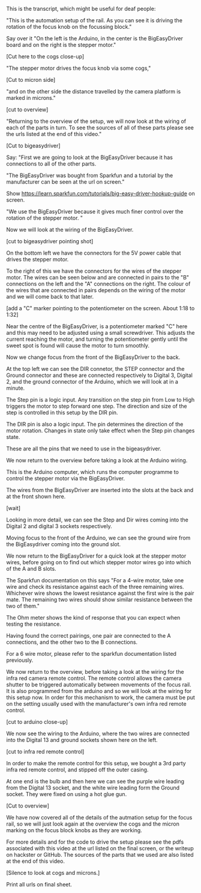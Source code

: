 
This is the transcript, which might be useful for deaf people:

"This is the automation setup of the rail. 
As you can see it is driving the rotation of the
focus knob on the focussing block."


Say over it "On the left is the Arduino, in the center
is the BigEasyDriver board and on the right is the
stepper motor." 

[Cut here to the cogs close-up]

"The stepper motor drives the focus knob via 
some cogs,"

[Cut to micron side] 

"and on the other
side the distance travelled by the camera 
platform is marked
in microns."

[cut to overview]

"Returning to the overview of the setup, we will
now look at the wiring of each of the parts in
turn. To see the sources of all of these parts 
please see the urls listed at
the end of this video."

[Cut to bigeasydriver]

Say: "First we are going to look at the
BigEasyDriver
because it has connections to all of the other parts.

"The BigEasyDriver was bought from 
Sparkfun and a tutorial by the manufacturer can be seen at the url
on screen." 

Show https://learn.sparkfun.com/tutorials/big-easy-driver-hookup-guide
on screen.

"We use the BigEasyDriver because it gives much finer 
control over the rotation of the stepper motor. "

Now we will look at the wiring of the BigEasyDriver. 


[cut to bigeasydriver pointing shot]



On the bottom left we have the connectors for
the 5V power cable that drives the stepper motor. 



To the right of this we have the connectors
for the wires of the stepper motor. 
The wires can be seen below and are connected
in pairs to the "B" connections on the left
and the "A" connections on the right. The colour of the
wires that are connected in pairs depends on the wiring
of the motor and we will come back to that later. 

[add a "C" marker pointing to the potentiometer
on the screen. About 1:18 to 1:32]

Near the centre of the BigEasyDriver, is a potentiometer
marked "C" here and this may need to be adjusted using a 
small screwdriver. This adjusts the current 
reaching the motor, and turning the potentiometer
gently until the sweet spot is found will cause the motor 
to turn smoothly. 

Now we change focus from the front of the BigEasyDriver
to the back. 

At the top left we can see the DIR connetor, the 
STEP connector and the Ground connector
 and these are connected respectively to Digital 3,
 Digital 2, and the ground connector of the Arduino,
 which we will look at in a minute.
 
 The Step pin is a logic input. 
 Any transition on the step pin from Low to High
 triggers the motor to step forward one step. 
 The direction and size of the step is controlled 
 in this setup by the DIR pin. 
 
 The DIR pin is also a logic input. The pin determines the 
 direction of the motor rotation. Changes in state
 only take effect when the Step pin changes state.
 
 
 These are all the pins that we need to use in the 
 bigeasydriver. 




We now return to the overview before taking a look at 
the Arduino wiring. 

This is the Arduino computer, which runs the computer
programme to control the stepper motor
 via the
BigEasyDriver. 

The wires from the BigEasyDriver are inserted into the 
slots at the back and at the front shown here.

[wait]

Looking in more detail, we can see the Step and Dir
wires coming into the Digital 2 and digital 3 
sockets respectively. 

Moving focus to the front of the Arduino, we can
see the ground wire from the BigEasydriver coming into the 
ground slot. 


We now return to the BigEasyDriver for a quick look
at the stepper motor wires, before
going on to find out which stepper motor wires go into which
of the A and B slots. 

The Sparkfun documentation on this says "For 
a 4-wire motor, take one wire and check its 
resistance against each of the three remaining 
wires. Whichever wire shows the lowest resistance 
against the first wire is the pair mate. The 
remaining two wires should show 
similar resistance between the two of them."

The Ohm meter shows the kind of response that 
you can expect when testing the resistance. 

Having found the correct pairings, one pair are 
connected to the A connections, and the other two to the B 
connections. 



For a 6 wire motor, please refer to the sparkfun 
documentation listed previously. 

We now return to the overview, before taking a look
at the wiring for the infra red camera remote control. 
The remote control allows the camera shutter to be 
triggered automatically between movements of the focus 
rail. It is also programmed from the arduino and so we 
will look at the wiring for this setup now. In order 
for
this mechanism to work, the camera must be put on the setting 
usually used with the manufacturer's own infra red remote control. 

[cut to arduino close-up]

We now see the wiring to the Arduino, where
the two wires are connected into the Digital 13 and
ground sockets shown here on the left.

[cut to infra red remote control]

In order to make the remote control for this setup,
we bought a 3rd party infra red remote control, and stipped
off the outer casing. 

At one end is the bulb and then here we can see the purple
wire leading from the Digital 13 socket, and the white wire
leading form the Ground socket. They were fixed on
using a hot glue gun. 

[Cut to overview]

We have now covered all of the details of the 
autmation setup 
for the focus rail, so we will just look again 
at the overview
the cogs and the micron marking on the focus block 
knobs as they are working. 


For more details and for the code to drive the
setup please see the pdfs associated 
with this video at the url listed on the final 
screen, or
the writeup on hackster or GitHub. The sources of 
the parts that we used are also listed at the end 
of this video.

[Silence to look at cogs and microns.] 

Print all urls on final sheet. 
















